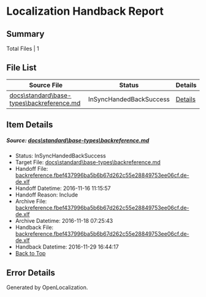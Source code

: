 # <a name='report-top'></a> Localization Handback Report

## Summary
 Total Files | 1

## File List
 Source File | Status | Details 
 ----------- | ------ | ------- 
 [docs\standard\base-types\backreference.md](https://github.com/dotnet/docs/blob/b20713600d7c3ddc31be5885733a1e8910ede8c6/docs/standard/base-types/backreference.md) | InSyncHandedBackSuccess | [Details](#757c8c4e71bbafb12c8add925723daf1a24e06d13259)

## Item Details
##### <a name='757c8c4e71bbafb12c8add925723daf1a24e06d13259'></a> Source: [docs\standard\base-types\backreference.md](https://github.com/dotnet/docs/blob/b20713600d7c3ddc31be5885733a1e8910ede8c6/docs/standard/base-types/backreference.md)
* Status: InSyncHandedBackSuccess
* Target File: [docs\standard\base-types\backreference.md](https://github.com/dotnet/docs.de-de/blob/12801d0b41afb5fa9dc23883e22c319eea5181d9/docs/standard/base-types/backreference.md)
* Handoff File: [backreference.fbef437996ba5b6b67d262c55e28849753ee06cf.de-de.xlf](https://github.com/dotnet/docs.handoff/blob/dab63646e3a29d8a7a883198cd4a9159618c1eb4/ol-handoff/dotnet/docs.de-de/master/ht-p2/backreference.fbef437996ba5b6b67d262c55e28849753ee06cf.de-de.xlf)
* Handoff Datetime: 2016-11-16 11:15:57
* Handoff Reason: Include
* Archive File: [backreference.fbef437996ba5b6b67d262c55e28849753ee06cf.de-de.xlf](https://github.com/dotnet/docs.handoff/blob/9863d9b09ca5b3e2afe806da809e3c9a2fcc77f7/ol-archive/dotnet/docs.de-de/master/ht-p2/backreference.fbef437996ba5b6b67d262c55e28849753ee06cf.de-de.xlf)
* Archive Datetime: 2016-11-18 07:25:43
* Handback File: [backreference.fbef437996ba5b6b67d262c55e28849753ee06cf.de-de.xlf](https://github.com/dotnet/docs.handback/blob/215416fdf07d956fa4a5c737b9d3b92b8fa1ed76/ol-handback/dotnet/docs.de-de/master/ht-p2/backreference.fbef437996ba5b6b67d262c55e28849753ee06cf.de-de.xlf)
* Handback Datetime: 2016-11-29 16:44:17
* [Back to Top](#report-top)


## Error Details

Generated by OpenLocalization.
